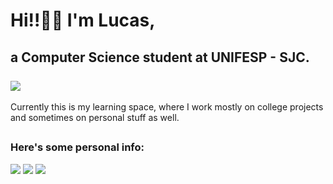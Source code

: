 <h1>Hi!!🙋🏻 I'm Lucas,</h1>

<h2>a Computer Science student at UNIFESP - SJC. <br> <br>
  <a><img src="https://media1.giphy.com/media/v1.Y2lkPTc5MGI3NjExOTdzbXE0b3IzemJsZHQ2cndyaHNiODJiMG41NmplMHEzdTMwejNsMCZlcD12MV9pbnRlcm5hbF9naWZfYnlfaWQmY3Q9Zw/MBVemoHuyw9Ik/giphy.gif"></a>
</h2>

  <p>Currently this is my learning space, where I work mostly on college projects and sometimes on personal stuff as well.<p>

##

<div> 
  <h3>Here's some personal info:</h3>
  <a href="https://www.linkedin.com/in/lucasferrara" target="_blank"><img src="https://img.shields.io/badge/-LinkedIn-%230077B5?style=for-the-badge&logo=linkedin&logoColor=white" target="_blank"></a>
  <a href="mailto:lucascauaferraragmail.com" target="_blank"><img src="https://img.shields.io/badge/-Gmail-%23333?style=for-the-badge&logo=gmail&logoColor=white" target="_blank"></a>
  <a href="https://www.instagram.com/lucasferrara77" target="_blank"><img src="https://img.shields.io/badge/-Instagram-%23E4405F?style=for-the-badge&logo=instagram&logoColor=white" target="_blank"></a>
</div>

